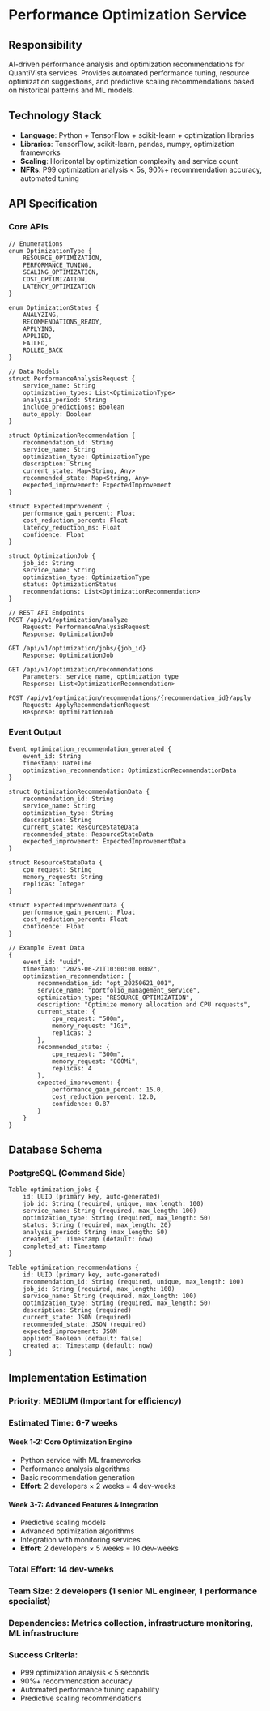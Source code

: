 # Performance Optimization Service

## Responsibility
AI-driven performance analysis and optimization recommendations for QuantiVista services. Provides automated performance tuning, resource optimization suggestions, and predictive scaling recommendations based on historical patterns and ML models.

## Technology Stack
- **Language**: Python + TensorFlow + scikit-learn + optimization libraries
- **Libraries**: TensorFlow, scikit-learn, pandas, numpy, optimization frameworks
- **Scaling**: Horizontal by optimization complexity and service count
- **NFRs**: P99 optimization analysis < 5s, 90%+ recommendation accuracy, automated tuning

## API Specification

### Core APIs
```pseudo
// Enumerations
enum OptimizationType {
    RESOURCE_OPTIMIZATION,
    PERFORMANCE_TUNING,
    SCALING_OPTIMIZATION,
    COST_OPTIMIZATION,
    LATENCY_OPTIMIZATION
}

enum OptimizationStatus {
    ANALYZING,
    RECOMMENDATIONS_READY,
    APPLYING,
    APPLIED,
    FAILED,
    ROLLED_BACK
}

// Data Models
struct PerformanceAnalysisRequest {
    service_name: String
    optimization_types: List<OptimizationType>
    analysis_period: String
    include_predictions: Boolean
    auto_apply: Boolean
}

struct OptimizationRecommendation {
    recommendation_id: String
    service_name: String
    optimization_type: OptimizationType
    description: String
    current_state: Map<String, Any>
    recommended_state: Map<String, Any>
    expected_improvement: ExpectedImprovement
}

struct ExpectedImprovement {
    performance_gain_percent: Float
    cost_reduction_percent: Float
    latency_reduction_ms: Float
    confidence: Float
}

struct OptimizationJob {
    job_id: String
    service_name: String
    optimization_type: OptimizationType
    status: OptimizationStatus
    recommendations: List<OptimizationRecommendation>
}

// REST API Endpoints
POST /api/v1/optimization/analyze
    Request: PerformanceAnalysisRequest
    Response: OptimizationJob

GET /api/v1/optimization/jobs/{job_id}
    Response: OptimizationJob

GET /api/v1/optimization/recommendations
    Parameters: service_name, optimization_type
    Response: List<OptimizationRecommendation>

POST /api/v1/optimization/recommendations/{recommendation_id}/apply
    Request: ApplyRecommendationRequest
    Response: OptimizationJob
```

### Event Output
```pseudo
Event optimization_recommendation_generated {
    event_id: String
    timestamp: DateTime
    optimization_recommendation: OptimizationRecommendationData
}

struct OptimizationRecommendationData {
    recommendation_id: String
    service_name: String
    optimization_type: String
    description: String
    current_state: ResourceStateData
    recommended_state: ResourceStateData
    expected_improvement: ExpectedImprovementData
}

struct ResourceStateData {
    cpu_request: String
    memory_request: String
    replicas: Integer
}

struct ExpectedImprovementData {
    performance_gain_percent: Float
    cost_reduction_percent: Float
    confidence: Float
}

// Example Event Data
{
    event_id: "uuid",
    timestamp: "2025-06-21T10:00:00.000Z",
    optimization_recommendation: {
        recommendation_id: "opt_20250621_001",
        service_name: "portfolio_management_service",
        optimization_type: "RESOURCE_OPTIMIZATION",
        description: "Optimize memory allocation and CPU requests",
        current_state: {
            cpu_request: "500m",
            memory_request: "1Gi",
            replicas: 3
        },
        recommended_state: {
            cpu_request: "300m",
            memory_request: "800Mi",
            replicas: 4
        },
        expected_improvement: {
            performance_gain_percent: 15.0,
            cost_reduction_percent: 12.0,
            confidence: 0.87
        }
    }
}
```

## Database Schema

### PostgreSQL (Command Side)
```pseudo
Table optimization_jobs {
    id: UUID (primary key, auto-generated)
    job_id: String (required, unique, max_length: 100)
    service_name: String (required, max_length: 100)
    optimization_type: String (required, max_length: 50)
    status: String (required, max_length: 20)
    analysis_period: String (max_length: 50)
    created_at: Timestamp (default: now)
    completed_at: Timestamp
}

Table optimization_recommendations {
    id: UUID (primary key, auto-generated)
    recommendation_id: String (required, unique, max_length: 100)
    job_id: String (required, max_length: 100)
    service_name: String (required, max_length: 100)
    optimization_type: String (required, max_length: 50)
    description: String (required)
    current_state: JSON (required)
    recommended_state: JSON (required)
    expected_improvement: JSON
    applied: Boolean (default: false)
    created_at: Timestamp (default: now)
}
```

## Implementation Estimation

### Priority: **MEDIUM** (Important for efficiency)
### Estimated Time: **6-7 weeks**

#### Week 1-2: Core Optimization Engine
- Python service with ML frameworks
- Performance analysis algorithms
- Basic recommendation generation
- **Effort**: 2 developers × 2 weeks = 4 dev-weeks

#### Week 3-7: Advanced Features & Integration
- Predictive scaling models
- Advanced optimization algorithms
- Integration with monitoring services
- **Effort**: 2 developers × 5 weeks = 10 dev-weeks

### Total Effort: **14 dev-weeks**
### Team Size: **2 developers** (1 senior ML engineer, 1 performance specialist)
### Dependencies: Metrics collection, infrastructure monitoring, ML infrastructure

### Success Criteria:
- P99 optimization analysis < 5 seconds
- 90%+ recommendation accuracy
- Automated performance tuning capability
- Predictive scaling recommendations
